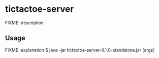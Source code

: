 # tictactoe-server
FIXME: description

## Usage
FIXME: explanation
    $ java -jar tictactoe-server-0.1.0-standalone.jar [args]

